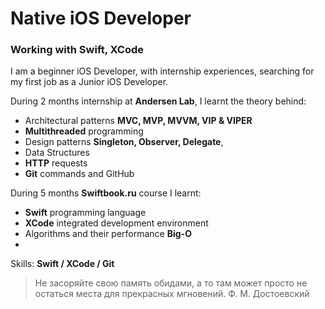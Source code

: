 # Native iOS Developer
### Working with Swift, XCode

I am a beginner iOS Developer, with internship experiences, searching for my first job as a Junior iOS Developer.

During 2 months internship at **Andersen Lab**, I learnt the theory behind:

- Architectural patterns **MVC, MVP, MVVM, VIP & VIPER**
- **Multithreaded** programming
- Design patterns **Singleton, Observer, Delegate**, 
- Data Structures
- **HTTP** requests
- **Git** commands and GitHub

During 5 months **Swiftbook.ru** course I learnt:

- **Swift** programming language
- **XCode** integrated development environment
- Algorithms and their performance **Big-O**
- 


Skills: **Swift / XCode / Git**

> Не засоряйте свою память обидами, а то там может просто не остаться места для прекрасных мгновений. Ф. М. Достоевский

